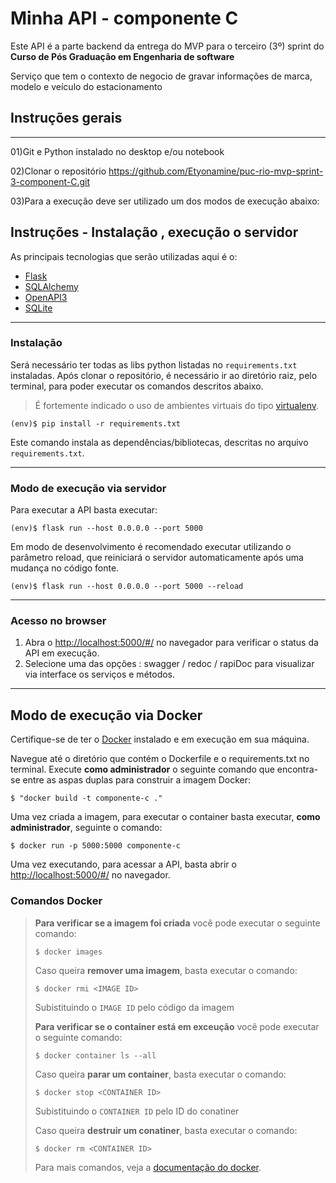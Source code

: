 # Minha API - componente C

Este API é a parte backend da entrega do MVP para o terceiro (3º) sprint do  **Curso de Pós Graduação em Engenharia de software** 

Serviço que tem o contexto de negocio de gravar informações de marca, modelo e veículo do estacionamento
 
## Instruções gerais
---
01)Git e Python instalado no desktop e/ou notebook   

02)Clonar o repositório https://github.com/Etyonamine/puc-rio-mvp-sprint-3-component-C.git

03)Para a execução deve ser utilizado um dos modos de execução abaixo:


## Instruções - Instalação , execução o servidor 

As principais tecnologias que serão utilizadas aqui é o:
 - [Flask](https://flask.palletsprojects.com/en/2.3.x/)
 - [SQLAlchemy](https://www.sqlalchemy.org/)
 - [OpenAPI3](https://swagger.io/specification/)
 - [SQLite](https://www.sqlite.org/index.html)

---
### Instalação


Será necessário ter todas as libs python listadas no `requirements.txt` instaladas.
Após clonar o repositório, é necessário ir ao diretório raiz, pelo terminal, para poder executar os comandos descritos abaixo.

> É fortemente indicado o uso de ambientes virtuais do tipo [virtualenv](https://virtualenv.pypa.io/en/latest/installation.html).

```
(env)$ pip install -r requirements.txt
```

Este comando instala as dependências/bibliotecas, descritas no arquivo `requirements.txt`.

---
### Modo de execução via servidor


Para executar a API  basta executar:

```
(env)$ flask run --host 0.0.0.0 --port 5000
```

Em modo de desenvolvimento é recomendado executar utilizando o parâmetro reload, que reiniciará o servidor
automaticamente após uma mudança no código fonte. 

```
(env)$ flask run --host 0.0.0.0 --port 5000 --reload
```

---
### Acesso no browser

1) Abra o [http://localhost:5000/#/](http://localhost:5000/#/) no navegador para verificar o status da API em execução.
2) Selecione uma das opções : swagger / redoc / rapiDoc para visualizar via interface os serviços e métodos.

---
## Modo de execução via Docker

Certifique-se de ter o [Docker](https://docs.docker.com/engine/install/) instalado e em execução em sua máquina.

Navegue até o diretório que contém o Dockerfile e o requirements.txt no terminal.
Execute **como administrador** o seguinte comando que encontra-se entre as aspas duplas para construir a imagem Docker:

```
$ "docker build -t componente-c ."
```

Uma vez criada a imagem, para executar o container basta executar, **como administrador**, seguinte o comando:

```
$ docker run -p 5000:5000 componente-c
```

Uma vez executando, para acessar a API, basta abrir o [http://localhost:5000/#/](http://localhost:5000/#/) no navegador.

### Comandos Docker

>**Para verificar se a imagem foi criada** você pode executar o seguinte comando:
>
>```
>$ docker images
>```
>
> Caso queira **remover uma imagem**, basta executar o comando:
>```
>$ docker rmi <IMAGE ID>
>```
>Subistituindo o `IMAGE ID` pelo código da imagem
>
>**Para verificar se o container está em exceução** você pode executar o seguinte comando:
>
>```
>$ docker container ls --all
>```
>
> Caso queira **parar um container**, basta executar o comando:
>```
>$ docker stop <CONTAINER ID>
>```
>Subistituindo o `CONTAINER ID` pelo ID do conatiner
>
>
> Caso queira **destruir um conatiner**, basta executar o comando:
>```
>$ docker rm <CONTAINER ID>
>```
>Para mais comandos, veja a [documentação do docker](https://docs.docker.com/engine/reference/run/).
